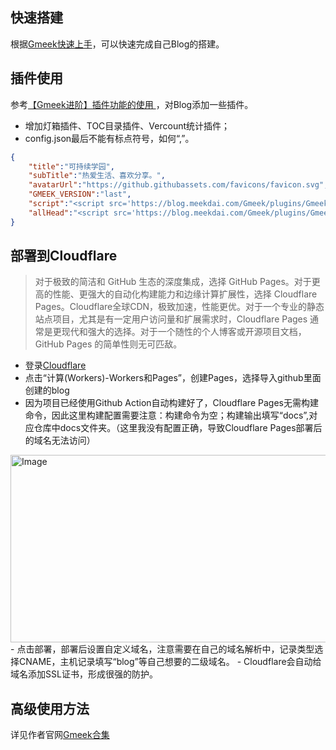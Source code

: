 ## 快速搭建

根据[Gmeek快速上手](https://blog.meekdai.com/post/Gmeek-kuai-su-shang-shou.html)，可以快速完成自己Blog的搭建。

## 插件使用

参考[【Gmeek进阶】插件功能的使用
](https://blog.meekdai.com/post/%E3%80%90Gmeek-jin-jie-%E3%80%91-cha-jian-gong-neng-de-shi-yong.html#vercount)，对Blog添加一些插件。
- 增加灯箱插件、TOC目录插件、Vercount统计插件；
- config.json最后不能有标点符号，如何“,”。
```json
{
    "title":"可持续学园",
    "subTitle":"热爱生活、喜欢分享。",
    "avatarUrl":"https://github.githubassets.com/favicons/favicon.svg",
    "GMEEK_VERSION":"last",
    "script":"<script src='https://blog.meekdai.com/Gmeek/plugins/GmeekTOC.js'></script><script src='https://blog.meekdai.com/Gmeek/plugins/lightbox.js'></script>",
    "allHead":"<script src='https://blog.meekdai.com/Gmeek/plugins/GmeekVercount.js'></script>"
}
```

## 部署到Cloudflare

> 对于极致的简洁和 GitHub 生态的深度集成，选择 GitHub Pages。对于更高的性能、更强大的自动化构建能力和边缘计算扩展性，选择 Cloudflare Pages。Cloudflare全球CDN，极致加速，性能更优。对于一个专业的静态站点项目，尤其是有一定用户访问量和扩展需求时，Cloudflare Pages 通常是更现代和强大的选择。对于一个随性的个人博客或开源项目文档，GitHub Pages 的简单性则无可匹敌。
- 登录[Cloudflare](https://dash.cloudflare.com/)
- 点击“计算(Workers)-Workers和Pages”，创建Pages，选择导入github里面创建的blog
- 因为项目已经使用Github Action自动构建好了，Cloudflare Pages无需构建命令，因此这里构建配置需要注意：构建命令为空；构建输出填写“docs”,对应仓库中docs文件夹。（这里我没有配置正确，导致Cloudflare Pages部署后的域名无法访问）
<img width="913" height="300" alt="Image" src="https://github.com/user-attachments/assets/14dab828-5bf7-4865-9c32-ce0eedfb53b3" />
- 点击部署，部署后设置自定义域名，注意需要在自己的域名解析中，记录类型选择CNAME，主机记录填写“blog”等自己想要的二级域名。
- Cloudflare会自动给域名添加SSL证书，形成很强的防护。

## 高级使用方法
详见作者官网[Gmeek合集](https://blog.meekdai.com/tag.html#Gmeek)